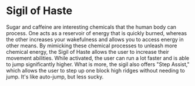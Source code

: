 # Sigil of Haste

Sugar and caffeine are interesting chemicals that the human body can process. One acts as a reservoir of energy that is quickly burned, whereas the other increases your wakefulness and allows you to access energy in other means. By mimicking these chemical processes to unleash more chemical energy, the Sigil of Haste allows the user to increase their movement abilities.
While activated, the user can run a lot faster and is able to jump significantly higher. What is more, the sigil also offers "Step Assist," which allows the user to step up one block high ridges without needing to jump. It's like auto-jump, but less sucky.
